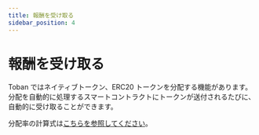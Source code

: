 ```yaml
---
title: 報酬を受け取る
sidebar_position: 4
---
```


# 報酬を受け取る

Toban ではネイティブトークン、ERC20 トークンを分配する機能があります。  
分配を自動的に処理するスマートコントラクトにトークンが送付されるたびに、自動的に受け取ることができます。

分配率の計算式は[こちらを参照してください](/docs/getstarted/admin/create-splitter)。
